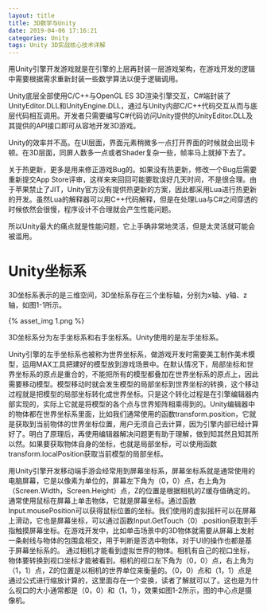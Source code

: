 ```yaml
---
layout: title
title: 3D数学与Unity
date: 2019-04-06 17:16:21
categories: Unity
tags: Unity 3D实战核心技术详解
---
```

用Unity引擎开发游戏就是在引擎的上层再封装一层游戏架构，在游戏开发的逻辑中需要根据需求重新封装一些数学算法以便于逻辑调用。

<!--more-->

Unity底层全部使用C/C++与OpenGL ES 3D渲染引擎交互，C#端封装了UnityEditor.DLL和UnityEngine.DLL，通过与Unity内部C/C++代码交互从而与底层代码相互调用。开发者只需要编写C#代码访问Unity提供的UnityEditor.DLL及其提供的API接口即可从容地开发3D游戏。

Unity的效率并不高。在UI层面，界面元素稍微多一点打开界面的时候就会出现卡顿。在3D层面，同屏人数多一点或者Shader复杂一些，帧率马上就掉下去了。

关于热更新，更多是用来修正游戏Bug的。如果没有热更新，修改一个Bug后需要重新提交App Store评审，这样来来回回可能要耽误好几天时间，不是很合理。由于苹果禁止了JIT，Unity官方没有提供热更新的方案，因此都采用Lua进行热更新的开发。虽然Lua的解释器可以用C++代码解释，但是在处理Lua与C#之间穿透的时候依然会很慢，程序设计不合理就会产生性能问题。

所以Unity最大的痛点就是性能问题，它上手确非常地灵活，但是太灵活就可能会被滥用。

# Unity坐标系

3D坐标系表示的是三维空间，3D坐标系存在三个坐标轴，分别为x轴、y轴、z轴，如图1-1所示。

{% asset_img 1.png %}

3D坐标系分为左手坐标系和右手坐标系。Unity使用的是左手坐标系。

Unity引擎的左手坐标系也被称为世界坐标系，做游戏开发时需要美工制作美术模型，运用MAX工具把建好的模型放到游戏场景中。在默认情况下，局部坐标和世界坐标系的原点是重合的，不能把所有的模型都叠加在世界坐标系的原点上，因此需要移动模型。模型移动时就会发生模型的局部坐标到世界坐标的转换，这个移动过程就是把模型的局部坐标转化成世界坐标。只是这个转化过程是在引擎编辑器内部实现的，实际上它就是将模型的各个点与世界矩阵相乘得到的。Unity编辑器中的物体都在世界坐标系里面，比如我们通常使用的函数transform.position，它就是获取到当前物体的世界坐标位置，用户无须自己去计算，因为引擎内部已经计算好了。明白了原理后，再使用编辑器解决问题更有助于理解，做到知其然且知其所以然。如果要获取物体自身的坐标，也就是局部坐标，可以使用函数transform.localPosition获取当前模型的局部坐标。

用Unity引擎开发移动端手游会经常用到屏幕坐标系，屏幕坐标系就是通常使用的电脑屏幕，它是以像素为单位的，屏幕左下角为（0，0）点，右上角为（Screen.Width，Screen.Height）点，Z的位置是根据相机的Z缓存值确定的。通常使用鼠标在屏幕上单击物体，它就是屏幕坐标。通过函数Input.mousePosition可以获得鼠标位置的坐标。我们使用的虚拟摇杆可以在屏幕上滑动，它也是屏幕坐标，可以通过函数Input.GetTouch（0）.position获取到手指触摸屏幕坐标。在游戏开发中，比如单击场景中的3D物体就需要从屏幕上发射一条射线与物体的包围盒相交，用于判断是否选中物体，对于UI的操作也都是基于屏幕坐标系的。
通过相机才能看到虚拟世界的物体。相机有自己的视口坐标，物体要转换到视口坐标才能被看到。相机的视口左下角为（0，0）点，右上角为（1，1）点，Z的位置是以相机的世界单位来衡量的。（0，0）点和（1，1）点是通过公式进行缩放计算的，这里面存在一个变换，读者了解就可以了。这也是为什么视口的大小通常都是（0，0）和（1，1），效果如图1-2所示，图的中心点是摄像机。